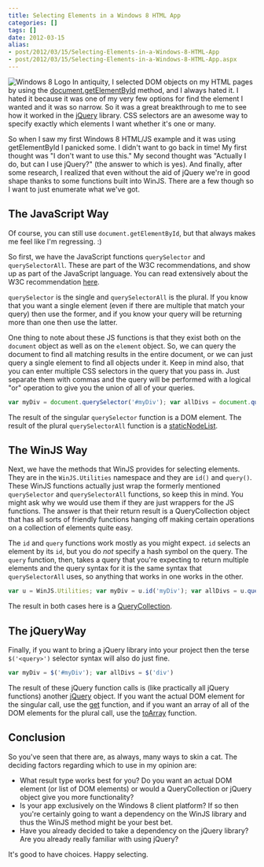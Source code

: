 ```yaml
---
title: Selecting Elements in a Windows 8 HTML App
categories: []
tags: []
date: 2012-03-15
alias:
- post/2012/03/15/Selecting-Elements-in-a-Windows-8-HTML-App
- post/2012/03/15/Selecting-Elements-in-a-Windows-8-HTML-App.aspx
---
```


![Windows 8 Logo](/files/selectingelements_01.jpg)
In antiquity, I selected DOM objects on my HTML pages by using the [document.getElementById](http://msdn.microsoft.com/en-us/library/ie/ms536437(v=vs.85).aspx) method, and I always hated it. I hated it because it was one of my very few options for find the element I wanted and it was so narrow. So it was a great breakthrough to me to see how it worked in the [jQuery](http://jquery.com/) library. CSS selectors are an awesome way to specify exactly which elements I want whether it&#39;s one or many.

So when I saw my first Windows 8 HTML/JS example and it was using getElementById I panicked some. I didn&#39;t want to go back in time! My first thought was &quot;I don&#39;t want to use this.&quot; My second thought was &quot;Actually I do, but can I use jQuery?&quot; (the answer to which is yes). And finally, after some research, I realized that even without the aid of jQuery we&#39;re in good shape thanks to some functions built into WinJS. There are a few though so I want to just enumerate what we&#39;ve got.

## The JavaScript Way
Of course, you can still use `document.getElementById`, but that always makes me feel like I'm regressing. :)

So first, we have the JavaScript functions `querySelector` and `querySelectorAll`. These are part of the W3C recommendations, and show up as part of the JavaScript language. You can read extensively about the W3C recommendation [here](http://www.w3.org/TR/selectors-api/).

`querySelector` is the single and `querySelectorAll` is the plural. If you know that you want a single element (even if there are multiple that match your query) then use the former, and if you know your query will be returning more than one then use the latter.

One thing to note about these JS functions is that they exist both on the `document` object as well as on the `element` object. So, we can query the document to find all matching results in the entire document, or we can just query a single element to find all objects under it. Keep in mind also, that you can enter multiple CSS selectors in the query that you pass in. Just separate them with commas and the query will be performed with a logical "or" operation to give you the union of all of your queries.

``` js
var myDiv = document.querySelector('#myDiv'); var allDivs = document.querySelectorAll('div');
```

The result of the singular `querySelector` function is a DOM element. The result of the plural `querySelectorAll` function is a [staticNodeList](http://msdn.microsoft.com/en-us/library/ie/dd347147(v=vs.85).aspx).

## The WinJS Way
Next, we have the methods that WinJS provides for selecting elements. They are in the `WinJS.Utilities` namespace and they are `id()` and `query()`. These WinJS functions actually just wrap the formerly mentioned `querySelector` and `querySelectorAll` functions, so keep this in mind. You might ask why we would use them if they are just wrappers for the JS functions. The answer is that their return result is a QueryCollection object that has all sorts of friendly functions hanging off making certain operations on a collection of elements quite easy.

The `id` and `query` functions work mostly as you might expect. `id` selects an element by its `id`, but you do _not_ specify a hash symbol on the query. The `query` function, then, takes a query that you're expecting to return multiple elements and the query syntax for it is the same syntax that `querySelectorAll` uses, so anything that works in one works in the other.

``` js
var u = WinJS.Utilities; var myDiv = u.id('myDiv'); var allDivs = u.query('div');
```

The result in both cases here is a [QueryCollection](http://msdn.microsoft.com/en-us/library/windows/apps/br211878.aspx).

## The jQueryWay

Finally, if you want to bring a jQuery library into your project then the terse `$('<query>')` selector syntax will also do just fine.

``` js
var myDiv = $('#myDiv'); var allDivs = $('div')
```

The result of these jQuery function calls is (like practically all jQuery functions) another [jQuery](http://api.jquery.com/jquery/) object. If you want the actual DOM element for the singular call, use the [get](http://api.jquery.com/get/) function, and if you want an array of all of the DOM elements for the plural call, use the [toArray](http://api.jquery.com/toArray/) function.

## Conclusion
So you&#39;ve seen that there are, as always, many ways to skin a cat. The deciding factors regarding which to use in my opinion are:

*   What result type works best for you? Do you want an actual DOM element (or list of DOM elements) or would a QueryCollection or jQuery object give you more functionality?
*   Is your app exclusively on the Windows 8 client platform? If so then you&#39;re certainly going to want a dependency on the WinJS library and thus the WinJS method might be your best bet.
*   Have you already decided to take a dependency on the jQuery library? Are you already really familiar with using jQuery?

It&#39;s good to have choices. Happy selecting.